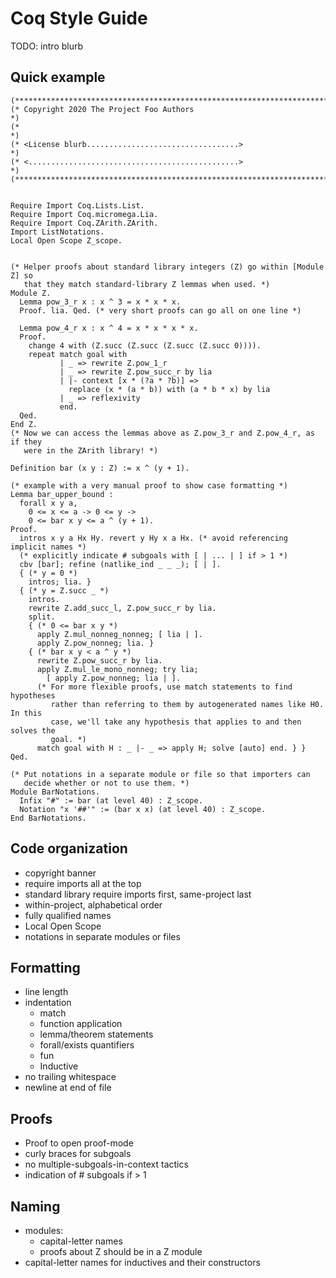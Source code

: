# Coq Style Guide

TODO: intro blurb

## Quick example

```coq
(****************************************************************************)
(* Copyright 2020 The Project Foo Authors                                   *)
(*                                                                          *)
(* <License blurb..................................>                        *)
(* <...............................................>                        *)
(****************************************************************************)


Require Import Coq.Lists.List.
Require Import Coq.micromega.Lia.
Require Import Coq.ZArith.ZArith.
Import ListNotations.
Local Open Scope Z_scope.


(* Helper proofs about standard library integers (Z) go within [Module Z] so
   that they match standard-library Z lemmas when used. *)
Module Z.
  Lemma pow_3_r x : x ^ 3 = x * x * x.
  Proof. lia. Qed. (* very short proofs can go all on one line *)

  Lemma pow_4_r x : x ^ 4 = x * x * x * x.
  Proof.
    change 4 with (Z.succ (Z.succ (Z.succ (Z.succ 0)))).
    repeat match goal with
           | _ => rewrite Z.pow_1_r
           | _ => rewrite Z.pow_succ_r by lia
           | |- context [x * (?a * ?b)] =>
             replace (x * (a * b)) with (a * b * x) by lia
           | _ => reflexivity
           end.
  Qed.
End Z.
(* Now we can access the lemmas above as Z.pow_3_r and Z.pow_4_r, as if they
   were in the ZArith library! *)

Definition bar (x y : Z) := x ^ (y + 1).

(* example with a very manual proof to show case formatting *)
Lemma bar_upper_bound :
  forall x y a,
    0 <= x <= a -> 0 <= y ->
    0 <= bar x y <= a ^ (y + 1).
Proof.
  intros x y a Hx Hy. revert y Hy x a Hx. (* avoid referencing implicit names *)
  (* explicitly indicate # subgoals with [ | ... | ] if > 1 *)
  cbv [bar]; refine (natlike_ind _ _ _); [ | ].
  { (* y = 0 *)
    intros; lia. }
  { (* y = Z.succ _ *)
    intros.
    rewrite Z.add_succ_l, Z.pow_succ_r by lia.
    split.
    { (* 0 <= bar x y *)
      apply Z.mul_nonneg_nonneg; [ lia | ].
      apply Z.pow_nonneg; lia. }
    { (* bar x y < a ^ y *)
      rewrite Z.pow_succ_r by lia.
      apply Z.mul_le_mono_nonneg; try lia;
        [ apply Z.pow_nonneg; lia | ].
      (* For more flexible proofs, use match statements to find hypotheses
         rather than referring to them by autogenerated names like H0. In this
         case, we'll take any hypothesis that applies to and then solves the
         goal. *)
      match goal with H : _ |- _ => apply H; solve [auto] end. } }
Qed.

(* Put notations in a separate module or file so that importers can
   decide whether or not to use them. *)
Module BarNotations.
  Infix "#" := bar (at level 40) : Z_scope.
  Notation "x '##'" := (bar x x) (at level 40) : Z_scope.
End BarNotations.
```

## Code organization

- copyright banner
- require imports all at the top
- standard library require imports first, same-project last
- within-project, alphabetical order
- fully qualified names
- Local Open Scope
- notations in separate modules or files

## Formatting

- line length
- indentation
  * match
  * function application
  * lemma/theorem statements
  * forall/exists quantifiers
  * fun
  * Inductive
- no trailing whitespace
- newline at end of file

## Proofs

- Proof to open proof-mode
- curly braces for subgoals
- no multiple-subgoals-in-context tactics
- indication of # subgoals if > 1

## Naming

- modules:
  * capital-letter names
  * proofs about Z should be in a Z module
- capital-letter names for inductives and their constructors
